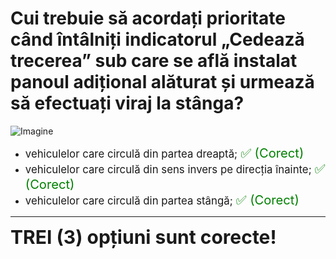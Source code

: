 # Cui trebuie să acordați prioritate când întâlniți indicatorul „Cedează trecerea” sub care se află instalat panoul adițional alăturat și urmează să efectuați viraj la stânga?

![Imagine](https://www.arr-atestate.ro/upload/img/questions/img/cui-trebuie-sa-acordati-prioritate-cand-intalniti-indicatorul-cedeaza-trecerea-sub-care-se-afla-instalat-panoul-aditional-alaturat-si-urmeaza_.jpg)

- <span style="font-size: larger;">vehiculelor care circulă din partea dreaptă; <span style="color: green; font-size: larger;">✅ (Corect)</span></span>
- <span style="font-size: larger;">vehiculelor care circulă din sens invers pe direcția înainte; <span style="color: green; font-size: larger;">✅ (Corect)</span></span>
- <span style="font-size: larger;">vehiculelor care circulă din partea stângă; <span style="color: green; font-size: larger;">✅ (Corect)</span></span>

---

<span style="font-size: 30px; font-weight: bold;">**TREI (3) opțiuni sunt corecte!**</span>